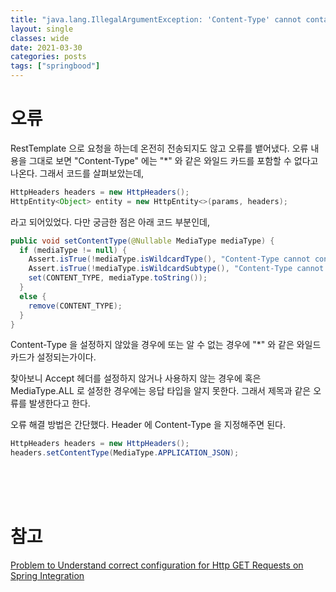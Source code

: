 ```yaml
---
title: "java.lang.IllegalArgumentException: 'Content-Type' cannot contain wildcard type '*'"
layout: single
classes: wide
date: 2021-03-30
categories: posts
tags: ["springbood"]
---
```


# 오류
RestTemplate 으로 요청을 하는데 온전히 전송되지도 않고 오류를 뱉어냈다. 오류 내용을 그대로 보면 "Content-Type" 에는 "*" 와 같은 와일드 카드를 포함할 수 없다고 나온다. 그래서 코드를 살펴보았는데,

```java
HttpHeaders headers = new HttpHeaders();
HttpEntity<Object> entity = new HttpEntity<>(params, headers);
```

라고 되어있었다. 다만 궁금한 점은 아래 코드 부분인데,

```java
public void setContentType(@Nullable MediaType mediaType) {
  if (mediaType != null) {
    Assert.isTrue(!mediaType.isWildcardType(), "Content-Type cannot contain wildcard type '*'");
    Assert.isTrue(!mediaType.isWildcardSubtype(), "Content-Type cannot contain wildcard subtype '*'");
    set(CONTENT_TYPE, mediaType.toString());
  }
  else {
    remove(CONTENT_TYPE);
  }
}
```
Content-Type 을 설정하지 않았을 경우에 또는 알 수 없는 경우에 "*" 와 같은 와일드카드가 설정되는가이다. 

찾아보니 Accept 헤더를 설정하지 않거나 사용하지 않는 경우에 혹은 MediaType.ALL 로 설정한 경우에는 응답 타입을 알지 못한다. 그래서 제목과 같은 오류를 발생한다고 한다.

오류 해결 방법은 간단했다. Header 에 Content-Type 을 지정해주면 된다.

```java
HttpHeaders headers = new HttpHeaders();
headers.setContentType(MediaType.APPLICATION_JSON);
```

<br>
<br><br>

# 참고
[Problem to Understand correct configuration for Http GET Requests on Spring Integration](https://stackoverflow.com/questions/60442040/problem-to-understand-correct-configuration-for-http-get-requests-on-spring-inte)